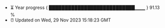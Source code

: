 - ⏳ Year progress { ███████████████████████████▁▁▁ } 91.13 %
- ⏰ Updated on Wed, 29 Nov 2023 15:18:23 GMT

